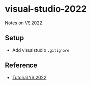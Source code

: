 # visual-studio-2022
Notes on VS 2022

## Setup

* Add visualstudio `.gitignore`

## Reference

* [Tutorial VS 2022](https://docs.microsoft.com/en-us/visualstudio/get-started/tutorial-editor?view=vs-2022)
